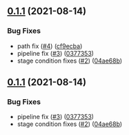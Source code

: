 ## [0.1.1](https://github.com/EncyclopediaGalactica/SourceFormats.Rest.Service/compare/0.1.0...0.1.1) (2021-08-14)


### Bug Fixes

* path fix ([#4](https://github.com/EncyclopediaGalactica/SourceFormats.Rest.Service/issues/4)) ([cf9ecba](https://github.com/EncyclopediaGalactica/SourceFormats.Rest.Service/commit/cf9ecba2ada0f562fdf20b2c95c9504af98d38b2))
* pipeline fix ([#3](https://github.com/EncyclopediaGalactica/SourceFormats.Rest.Service/issues/3)) ([0377353](https://github.com/EncyclopediaGalactica/SourceFormats.Rest.Service/commit/037735361662f47dd431deb38a14ac083ae15929))
* stage condition fixes ([#2](https://github.com/EncyclopediaGalactica/SourceFormats.Rest.Service/issues/2)) ([04ae68b](https://github.com/EncyclopediaGalactica/SourceFormats.Rest.Service/commit/04ae68b368eb84d7365ebaada9aecfd58791cc76))

## [0.1.1](https://github.com/EncyclopediaGalactica/SourceFormats.Rest.Service/compare/0.1.0...0.1.1) (2021-08-14)


### Bug Fixes

* pipeline fix ([#3](https://github.com/EncyclopediaGalactica/SourceFormats.Rest.Service/issues/3)) ([0377353](https://github.com/EncyclopediaGalactica/SourceFormats.Rest.Service/commit/037735361662f47dd431deb38a14ac083ae15929))
* stage condition fixes ([#2](https://github.com/EncyclopediaGalactica/SourceFormats.Rest.Service/issues/2)) ([04ae68b](https://github.com/EncyclopediaGalactica/SourceFormats.Rest.Service/commit/04ae68b368eb84d7365ebaada9aecfd58791cc76))
